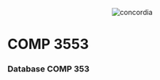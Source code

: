 <p align="center"> 
  <img src="https://www.google.com/url?sa=i&url=https%3A%2F%2Fwww.vhv.rs%2Fviewpic%2FJxJRbo_concordia-university-logo-png-transparent-png%2F&psig=AOvVaw1HL0IFL95_D_qmu7WtMbO2&ust=1644101087849000&source=images&cd=vfe&ved=0CAgQjRxqFwoTCKCtnv6P5_UCFQAAAAAdAAAAABAR" alt="concordia"/>
</p>

# COMP 3553 

### Database COMP 353

